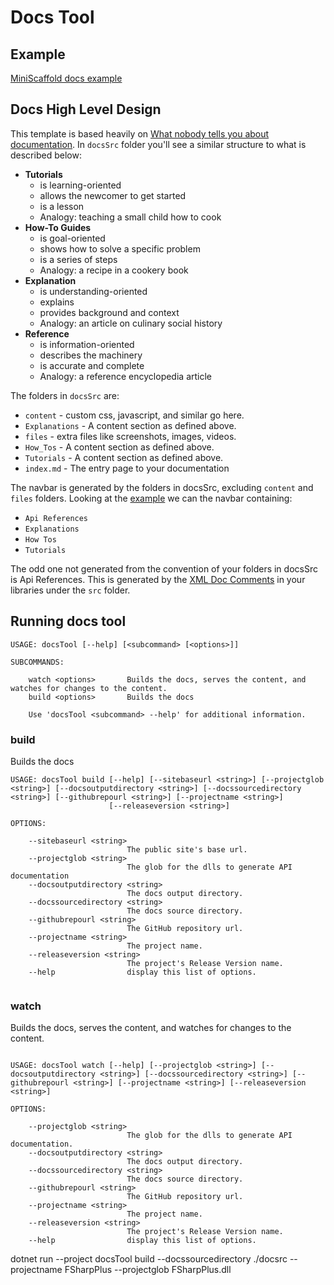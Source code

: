# Docs Tool

## Example

[MiniScaffold docs example](https://www.jimmybyrd.me/miniscaffold-docs-test/)

## Docs High Level Design

This template is based heavily on [What nobody tells you about documentation](https://www.divio.com/blog/documentation/). In `docsSrc` folder you'll see a similar structure to what is described below:

- **Tutorials**
  - is learning-oriented
  - allows the newcomer to get started
  - is a lesson
  - Analogy: teaching a small child how to cook
- **How-To Guides**
  - is goal-oriented
  - shows how to solve a specific problem
  - is a series of steps
  - Analogy: a recipe in a cookery book
- **Explanation**
  - is understanding-oriented
  - explains
  - provides background and context
  - Analogy: an article on culinary social history
- **Reference**
  - is information-oriented
  - describes the machinery
  - is accurate and complete
  - Analogy: a reference encyclopedia article


The folders in `docsSrc` are:

- `content` - custom css, javascript, and similar go here.
- `Explanations` - A content section as defined above.
- `files` - extra files like screenshots, images, videos.
- `How_Tos` - A content section as defined above.
- `Tutorials` - A content section as defined above.
- `index.md` - The entry page to your documentation

The navbar is generated by the folders in docsSrc, excluding `content` and `files` folders.  Looking at the [example](https://www.jimmybyrd.me/miniscaffold-docs-test/) we can the navbar containing:

- `Api References`
- `Explanations`
- `How Tos`
- `Tutorials`

The odd one not generated from the convention of your folders in docsSrc is Api References.  This is generated by the [XML Doc Comments](https://docs.microsoft.com/en-us/dotnet/csharp/codedoc) in your libraries under the `src` folder.


## Running docs tool

```
USAGE: docsTool [--help] [<subcommand> [<options>]]

SUBCOMMANDS:

    watch <options>       Builds the docs, serves the content, and watches for changes to the content.
    build <options>       Builds the docs

    Use 'docsTool <subcommand> --help' for additional information.
```

### build

Builds the docs

```
USAGE: docsTool build [--help] [--sitebaseurl <string>] [--projectglob <string>] [--docsoutputdirectory <string>] [--docssourcedirectory <string>] [--githubrepourl <string>] [--projectname <string>]
                      [--releaseversion <string>]

OPTIONS:

    --sitebaseurl <string>
                          The public site's base url.
    --projectglob <string>
                          The glob for the dlls to generate API documentation
    --docsoutputdirectory <string>
                          The docs output directory.
    --docssourcedirectory <string>
                          The docs source directory.
    --githubrepourl <string>
                          The GitHub repository url.
    --projectname <string>
                          The project name.
    --releaseversion <string>
                          The project's Release Version name.
    --help                display this list of options.
    
```


### watch

Builds the docs, serves the content, and watches for changes to the content.

```

USAGE: docsTool watch [--help] [--projectglob <string>] [--docsoutputdirectory <string>] [--docssourcedirectory <string>] [--githubrepourl <string>] [--projectname <string>] [--releaseversion <string>]

OPTIONS:

    --projectglob <string>
                          The glob for the dlls to generate API documentation.
    --docsoutputdirectory <string>
                          The docs output directory.
    --docssourcedirectory <string>
                          The docs source directory.
    --githubrepourl <string>
                          The GitHub repository url.
    --projectname <string>
                          The project name.
    --releaseversion <string>
                          The project's Release Version name.
    --help                display this list of options.
```


dotnet run --project docsTool build --docssourcedirectory ./docsrc --projectname FSharpPlus --projectglob FSharpPlus.dll